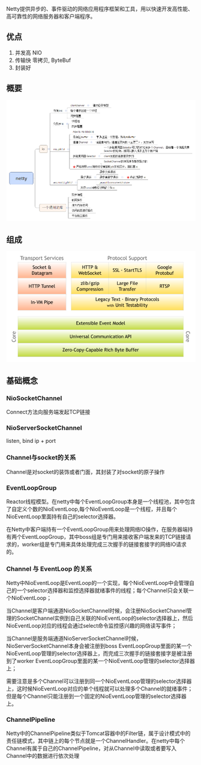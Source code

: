 

Netty提供异步的、事件驱动的网络应用程序框架和工具，用以快速开发高性能、高可靠性的网络服务器和客户端程序。


## 优点
1.	并发高 	NIO
2.	传输快	零拷贝, ByteBuf
3.	封装好

## 概要

![netty.png](./img/netty.png "netty.png") 

## 组成

![netty.png](./img/netty-components.png "netty.png") 

## 基础概念

### NioSocketChannel	
Connect方法向服务端发起TCP链接

### NioServerSocketChannel	
listen, bind ip + port

### Channel与socket的关系
Channel是对socket的装饰或者门面，其封装了对socket的原子操作

### EventLoopGroup
Reactor线程模型。在netty中每个EventLoopGroup本身是一个线程池，其中包含了自定义个数的NioEventLoop,每个NioEventLoop是一个线程，并且每个NioEventLoop里面持有自己的selector选择器。

在Netty中客户端持有一个EventLoopGroup用来处理网络IO操作，在服务器端持有两个EventLoopGroup，其中boss组是专门用来接收客户端发来的TCP链接请求的，worker组是专门用来具体处理完成三次握手的链接套接字的网络IO请求的。

### Channel 与 EventLoop 的关系
Netty中NioEventLoop是EventLoop的一个实现，每个NioEventLoop中会管理自己的一个selector选择器和监控选择器就绪事件的线程；每个Channel只会关联一个NioEventLoop；

当Channel是客户端通道NioSocketChannel时候，会注册NioSocketChannel管理的SocketChannel实例到自己关联的NioEventLoop的selector选择器上，然后NioEventLoop对应的线程会通过select命令监控感兴趣的网络读写事件；

当Channel是服务端通道NioServerSocketChannel时候，NioServerSocketChannel本身会被注册到boss EventLoopGroup里面的某一个NioEventLoop管理的selector选择器上，而完成三次握手的链接套接字是被注册到了worker EventLoopGroup里面的某一个NioEventLoop管理的selector选择器上；

需要注意是多个Channel可以注册到同一个NioEventLoop管理的selector选择器上，这时候NioEventLoop对应的单个线程就可以处理多个Channel的就绪事件；但是每个Channel只能注册到一个固定的NioEventLoop管理的selector选择器上。

### ChannelPipeline
Netty中的ChannelPipeline类似于Tomcat容器中的Filter链，属于设计模式中的责任链模式，其中链上的每个节点就是一个ChannelHandler。在netty中每个Channel有属于自己的ChannelPipeline，对从Channel中读取或者要写入Channel中的数据进行依次处理


